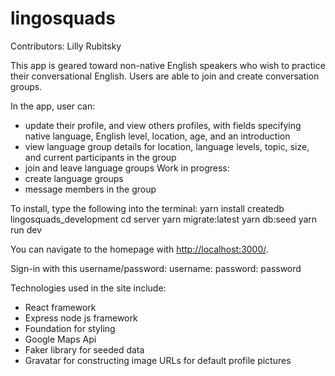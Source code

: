 # lingosquads

Contributors: Lilly Rubitsky

This app is geared toward non-native English speakers who wish to practice their conversational English. Users are able to join and create conversation groups.

In the app, user can:

- update their profile, and view others profiles, with fields specifying native language, English level, location, age, and an introduction
- view language group details for location, language levels, topic, size, and current participants in the group
- join and leave language groups
  Work in progress:
- create language groups
- message members in the group

To install, type the following into the terminal:
yarn install
createdb lingosquads_development
cd server
yarn migrate:latest
yarn db:seed
yarn run dev

You can navigate to the homepage with <http://localhost:3000/>.

Sign-in with this username/password:
username:
password: password

Technologies used in the site include:

- React framework
- Express node js framework
- Foundation for styling
- Google Maps Api
- Faker library for seeded data
- Gravatar for constructing image URLs for default profile pictures
